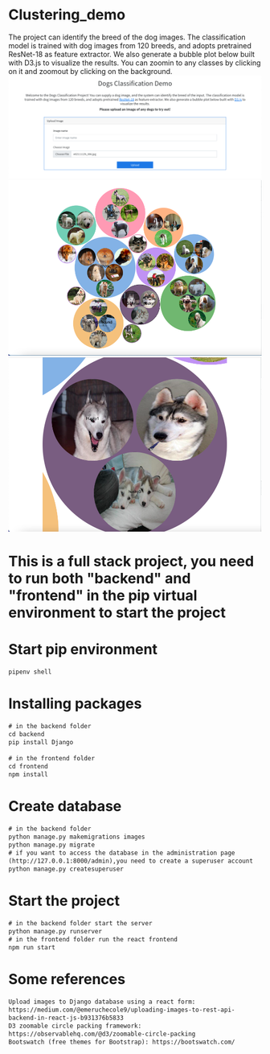 # Clustering_demo
The project can identify the breed of the dog images. The classification model is trained with dog images from 120 breeds, and adopts pretrained ResNet-18 as feature extractor. We also generate a bubble plot below built with D3.js to visualize the results. You can zoomin to any classes by clicking on it and zoomout by clicking on the background.
![Getting Started](./screenshots/intro_form.png)
![Getting Started](./screenshots/buble_chart.png)
![Getting Started](./screenshots/zoomin.png)
# This is a full stack project, you need to run both "backend" and "frontend" in the pip virtual environment to start the project
# Start pip environment
    pipenv shell

# Installing packages
    # in the backend folder
    cd backend
    pip install Django

    # in the frontend folder
    cd frontend
    npm install

# Create database
    # in the backend folder
    python manage.py makemigrations images
    python manage.py migrate
    # if you want to access the database in the administration page (http://127.0.0.1:8000/admin),you need to create a superuser account
    python manage.py createsuperuser

# Start the project
    # in the backend folder start the server
    python manage.py runserver
    # in the frontend folder run the react frontend
    npm run start


# Some references
    Upload images to Django database using a react form: https://medium.com/@emeruchecole9/uploading-images-to-rest-api-backend-in-react-js-b931376b5833
    D3 zoomable circle packing framework: https://observablehq.com/@d3/zoomable-circle-packing
    Bootswatch (free themes for Bootstrap): https://bootswatch.com/


